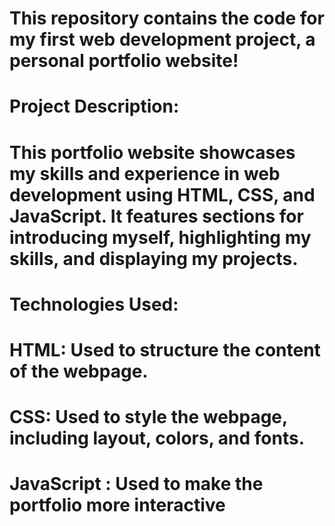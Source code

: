 # This repository contains the code for my first web development project, a personal portfolio website!
# Project Description:
# This portfolio website showcases my skills and experience in web development using HTML, CSS, and JavaScript. It features sections for introducing myself, highlighting my skills, and displaying my projects.
# Technologies Used:
# HTML: Used to structure the content of the webpage.
# CSS: Used to style the webpage, including layout, colors, and fonts.
# JavaScript : Used to make the portfolio more interactive